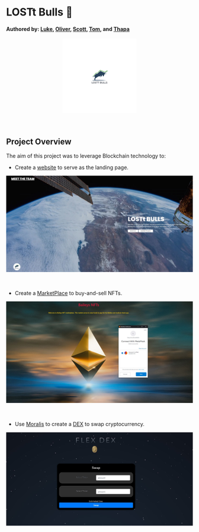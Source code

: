 # LOSTt Bulls :ox:
#### Authored by: [Luke](https://github.com/lukekonsta7), [Oliver](https://github.com/OliverGeddes), [Scott](https://github.com/Bomegolf), [Tom](https://github.com/kez4twez), and [Thapa](https://github.com/TribThapa)

<p align="center">
    <img src="/images/LOSTtBull.png" width="200" height="200">
</p>

<p>&nbsp;</p>

## Project Overview
The aim of this project was to leverage Blockchain technology to: 

- Create a [website](https://htmlpreview.github.io/?https://github.com/TribThapa/NFTs/blob/main/website/index.html) to serve as the landing page.

![Connect MarketPlace with MetaMask](/images/WebPageTemp.JPG)

<p>&nbsp;</p>

- Create a [MarketPlace](https://github.com/TribThapa/NFTs/tree/main/Bailey_MarketPlace) to buy-and-sell NFTs. 

![Connect MarketPlace with MetaMask](Bailey_MarketPlace/images/4_ConnectMetaMaskWithMarketPlace.JPG)

<p>&nbsp;</p>

- Use [Moralis](https://moralis.io/?utm_source=youtubemoralis&utm_medium=video&utm_campaign=XOvtnDx1m5c) to create a [DEX](http://flex-dex.xyz/) to swap cryptocurrency.

![Connect MarketPlace with MetaMask](/images/DexFlex.JPG)



